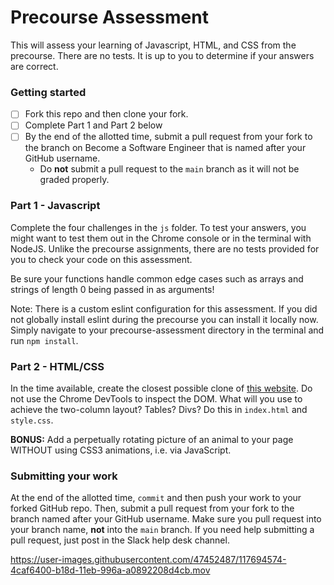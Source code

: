 
# Precourse Assessment

This will assess your learning of Javascript, HTML, and CSS from the precourse. There are no tests. It is up to you to determine if your answers are correct.

### Getting started

- [ ] Fork this repo and then clone your fork.
- [ ] Complete Part 1 and Part 2 below
- [ ] By the end of the allotted time, submit a pull request from your fork to the branch on Become a Software Engineer that is named after your GitHub username.
  - Do **not** submit a pull request to the `main` branch as it will not be graded properly.

### Part 1 - Javascript

Complete the four challenges in the `js` folder. To test your answers, you might want to test them out in the Chrome console or in the terminal with NodeJS. Unlike the precourse assignments, there are no tests provided for you to check your code on this assessment.

Be sure your functions handle common edge cases such as arrays and strings of length 0 being passed in as arguments!

Note: There is a custom eslint configuration for this assessment. If you did not globally install eslint during the precourse you can install it locally now. Simply navigate to your precourse-assessment directory in the terminal and run `npm install`.

### Part 2 - HTML/CSS

In the time available, create the closest possible clone of [this website](http://www.berkshirehathaway.com/). Do not use the Chrome DevTools to inspect the DOM. What will you use to achieve the two-column layout? Tables? Divs? Do this in `index.html` and `style.css`.

**BONUS:** Add a perpetually rotating picture of an animal to your page WITHOUT using CSS3 animations, i.e. via JavaScript.

### Submitting your work

At the end of the allotted time, `commit` and then push your work to your forked GitHub repo. Then, submit a pull request from your fork to the branch named after your GitHub username. Make sure you pull request into your branch name, **not** into the `main` branch. If you need help submitting a pull request, just post in the Slack help desk channel.

https://user-images.githubusercontent.com/47452487/117694574-4caf6400-b18d-11eb-996a-a0892208d4cb.mov
